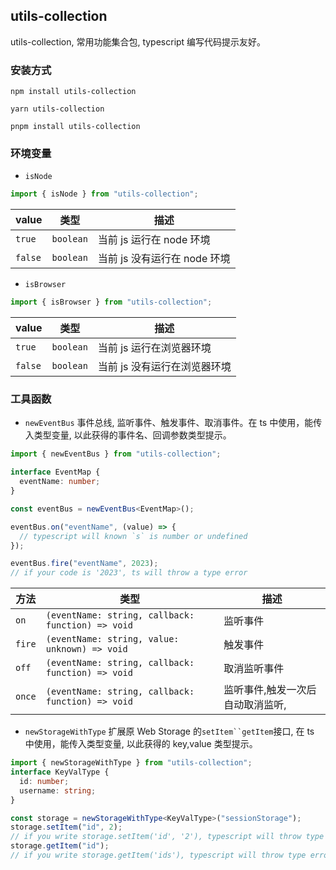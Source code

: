 ## utils-collection

utils-collection, 常用功能集合包, typescript 编写代码提示友好。

### 安装方式

```shell
npm install utils-collection
```

```shell
yarn utils-collection
```

```shell
pnpm install utils-collection
```

### 环境变量

- `isNode`

```js
import { isNode } from "utils-collection";
```

| value   | 类型      | 描述                         |
| ------- | --------- | ---------------------------- |
| `true`  | `boolean` | 当前 js 运行在 node 环境     |
| `false` | `boolean` | 当前 js 没有运行在 node 环境 |

- `isBrowser`

```js
import { isBrowser } from "utils-collection";
```

| value   | 类型      | 描述                         |
| ------- | --------- | ---------------------------- |
| `true`  | `boolean` | 当前 js 运行在浏览器环境     |
| `false` | `boolean` | 当前 js 没有运行在浏览器环境 |

### 工具函数

- `newEventBus`
  事件总线, 监听事件、触发事件、取消事件。在 ts 中使用，能传入类型变量, 以此获得的事件名、回调参数类型提示。

```ts
import { newEventBus } from "utils-collection";

interface EventMap {
  eventName: number;
}

const eventBus = newEventBus<EventMap>();

eventBus.on("eventName", (value) => {
  // typescript will known `s` is number or undefined
});

eventBus.fire("eventName", 2023);
// if your code is '2023', ts will throw a type error
```

| 方法   | 类型                                               | 描述                             |
| ------ | -------------------------------------------------- | -------------------------------- |
| `on`   | `(eventName: string, callback: function) => void ` | 监听事件                         |
| `fire` | `(eventName: string, value: unknown) => void`      | 触发事件                         |
| `off`  | `(eventName: string, callback: function) => void ` | 取消监听事件                     |
| `once` | `(eventName: string, callback: function) => void ` | 监听事件,触发一次后自动取消监听, |

- `newStorageWithType`
  扩展原 Web Storage 的` setItem``getItem `接口, 在 ts 中使用，能传入类型变量, 以此获得的 key,value 类型提示。

```ts
import { newStorageWithType } from "utils-collection";
interface KeyValType {
  id: number;
  username: string;
}

const storage = newStorageWithType<KeyValType>("sessionStorage");
storage.setItem("id", 2);
// if you write storage.setItem('id', '2'), typescript will throw type error
storage.getItem("id");
// if you write storage.getItem('ids'), typescript will throw type error
```

